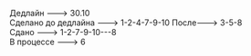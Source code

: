 Дедлайн ---> 30.10  
Сделано до дедлайна ---> 1-2-4-7-9-10 После---> 3-5-8    
Сдано ---> 1-2-7-9-10---8  
В процессе ---> 6 